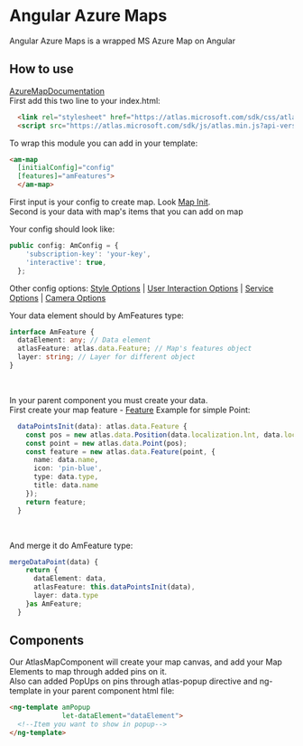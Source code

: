 # Angular Azure Maps
Angular Azure Maps is a wrapped MS Azure Map on Angular

## How to use
[AzureMapDocumentation]<br>
First add this two line to your index.html:
```html
  <link rel="stylesheet" href="https://atlas.microsoft.com/sdk/css/atlas.min.css?api-version=1.0" type="text/css" />
  <script src="https://atlas.microsoft.com/sdk/js/atlas.min.js?api-version=1.0"></script>
````
To wrap this module you can add in your template:
```html
<am-map
  [initialConfig]="config"
  [features]="amFeatures">
  </am-map>
```
First input is your config to create map. Look 
[Map Init].
<br>
Second is your data with map's items that you can add on map

Your config should look like:

```ts
public config: AmConfig = {
    'subscription-key': 'your-key',
    'interactive': true,
  };
```
Other config options: [Style Options] | [User Interaction Options] | [Service Options] | [Camera Options]
<br>

Your data element should by AmFeatures type:

```ts
interface AmFeature {
  dataElement: any; // Data element
  atlasFeature: atlas.data.Feature; // Map's features object
  layer: string; // Layer for different object
}
```
<br>

In your parent component you must create your data.
<br>
First create your map feature - [Feature]
Example for simple Point:
```ts
  dataPointsInit(data): atlas.data.Feature {
    const pos = new atlas.data.Position(data.localization.lnt, data.localization.lng);
    const point = new atlas.data.Point(pos);
    const feature = new atlas.data.Feature(point, {
      name: data.name,
      icon: 'pin-blue',
      type: data.type,
      title: data.name
    });
    return feature;
  }
```

<br>

And merge it do AmFeature type:
```ts
mergeDataPoint(data) {
    return {
      dataElement: data,
      atlasFeature: this.dataPointsInit(data),
      layer: data.type
    }as AmFeature;
  }
```


## Components
Our AtlasMapComponent will create your map canvas, and add your Map Elements to map through added pins on it.<br>
Also can added PopUps on pins through atlas-popup directive and ng-template in your parent component html file:
```html
<ng-template amPopup
             let-dataElement="dataElement">
  <!--Item you want to show in popup-->
</ng-template>
```



[Map Init]: https://docs.microsoft.com/pl-pl/javascript/api/azure-maps-javascript/map?view=azure-iot-typescript-latest
[Feature]: https://docs.microsoft.com/pl-pl/javascript/api/azure-maps-javascript/feature?view=azure-iot-typescript-latest
[AzureMapDocumentation]: https://docs.microsoft.com/pl-pl/javascript/api/azure-maps-javascript/?view=azure-iot-typescript-latest
[Options]: https://docs.microsoft.com/pl-pl/javascript/api/azure-maps-javascript/azure-maps-javascript.object%20definitions?view=azure-iot-typescript-latest
[Style Options]: https://docs.microsoft.com/pl-pl/javascript/api/azure-maps-javascript/styleoptions?view=azure-iot-typescript-latest
[User Interaction Options]: https://docs.microsoft.com/pl-pl/javascript/api/azure-maps-javascript/userinteractionoptions?view=azure-iot-typescript-latest
[Service Options]: https://docs.microsoft.com/pl-pl/javascript/api/azure-maps-javascript/serviceoptions?view=azure-iot-typescript-latest
[Camera Options]: https://docs.microsoft.com/pl-pl/javascript/api/azure-maps-javascript/cameraoptions?view=azure-iot-typescript-latest
